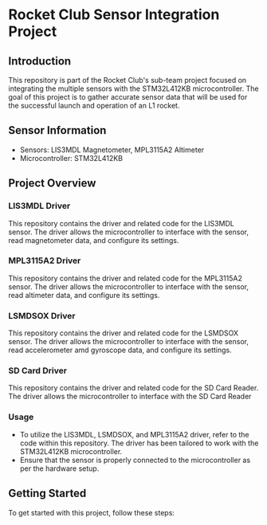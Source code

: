 # Rocket Club Sensor Integration Project

## Introduction

This repository is part of the Rocket Club's sub-team project focused on integrating the multiple sensors with the STM32L412KB microcontroller. The goal of this project is to gather accurate sensor data that will be used for the successful launch and operation of an L1 rocket.

## Sensor Information

- Sensors: LIS3MDL Magnetometer, MPL3115A2 Altimeter
- Microcontroller: STM32L412KB

## Project Overview

### LIS3MDL Driver

This repository contains the driver and related code for the LIS3MDL sensor. The driver allows the microcontroller to interface with the sensor, read magnetometer data, and configure its settings.

### MPL3115A2 Driver

This repository contains the driver and related code for the MPL3115A2 sensor. The driver allows the microcontroller to interface with the sensor, read altimeter data, and configure its settings.

### LSMDSOX Driver

This repository contains the driver and related code for the LSMDSOX sensor. The driver allows the microcontroller to interface with the sensor, read accelerometer amd gyroscope data, and configure its settings.

### SD Card Driver

This repository contains the driver and related code for the SD Card Reader. The driver allows the microcontroller to interface with the SD Card Reader
### Usage

- To utilize the LIS3MDL, LSMDSOX, and MPL3115A2 driver, refer to the code within this repository. The driver has been tailored to work with the STM32L412KB microcontroller.
- Ensure that the sensor is properly connected to the microcontroller as per the hardware setup.

## Getting Started

To get started with this project, follow these steps:
